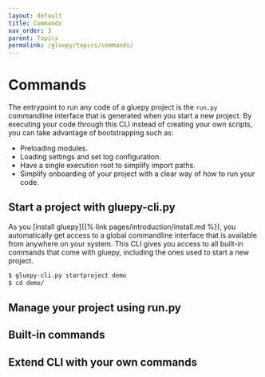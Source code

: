```yaml
---
layout: default
title: Commands
nav_order: 3
parent: Topics
permalink: /gluepy/topics/commands/
---
```


# Commands

The entrypoint to run any code of a gluepy project is the `run.py` commandline interface
that is generated when you start a new project. By executing your code through this 
CLI instead of creating your own scripts, you can take advantage of bootstrapping such
as:

* Preloading modules.
* Loading settings and set log configuration.
* Have a single execution root to simplify import paths.
* Simplify onboarding of your project with a clear way of how to run your code.


## Start a project with gluepy-cli.py

As you [install gluepy]({% link pages/introduction/install.md %}), you automatically get
access to a global commandline interface that is available from anywhere on your system.
This CLI gives you access to all built-in commands that come with gluepy, including 
the ones used to start a new project.

```bash
$ gluepy-cli.py startproject demo
$ cd demo/
```

## Manage your project using run.py


## Built-in commands


## Extend CLI with your own commands
